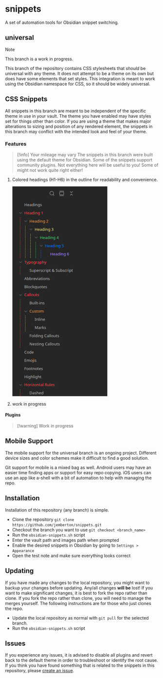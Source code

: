 # snippets

A set of automation tools for Obsidian snippet switching.

## universal

> [!note]
> This branch is a work in progress.

This branch of the repository contains CSS stylesheets that *should* be universal with any theme. It does not attempt to be a theme on its own but does have some elements that set styles. This integration is meant to work using the Obsidian namespace for CSS, so it should be widely universal.

## CSS Snippets

All snippets in this branch are meant to be independent of the specific theme in use in your vault. The theme you have enabled may have styles set for things other than color. If you are using a theme that makes major alterations to sizing and position of any rendered element, the snippets in this branch may conflict with the intended look and feel of your theme.

### Features

> [!info] Your mileage may vary
> The snippets in this branch were built using the default theme for Obsidian. Some of the snippets support community plugins. Not everything here will be useful to you! Some of might not work quite right either!

1. Colored headings (H1-H6) in the outline for readability and convenience.

    ![Preview Outline Colors](_assets/preview-outline.png)

2. work in progress

#### Plugins

> [!warning] Work in progress

## Mobile Support

The mobile support for the universal branch is an ongoing project. Different device sizes and color schemes make it difficult to find a good solution.

Git support for mobile is a mixed bag as well. Android users may have an easier time finding apps or support for easy repo copying. iOS users can use an app like a-shell with a bit of automation to help with managing the repo.

## Installation

Installation of this repository (any branch) is simple.

- Clone the repository `git clone https://github.com/jemberton/snippets.git`
- Checkout the branch you want to use `git checkout <branch_name>`
- Run the `obsidian-snippets.sh` script
- Enter the vault path and images path when prompted
- Enable the desired snippets in Obsidian by going to `Settings > Appearance`
- Open the test note and make sure everything looks correct

## Updating

If you have made any changes to the local repository, you might want to backup your changes before updating. Any/all changes **will be** lost! If you want to make significant changes, it is best to fork the repo rather than clone. If you fork the repo rather than clone, you will need to manage the merges yourself. The following instructions are for those who just clones the repo.

- Update the local repository as normal with `git pull` for the selected branch.
- Run the `obsidian-snippets.sh` script

## Issues

If you experience any issues, it is advised to disable all plugins and revert back to the default theme in order to troubleshoot or identify the root cause. If you think you have found something that is related to the snippets in this repository, please [create an issue](https://github.com/jemberton/snippets/issues).
